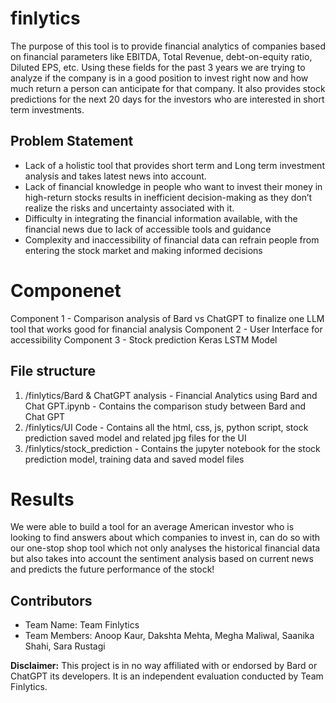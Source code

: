 # finlytics

The purpose of this tool is to provide financial analytics of companies based on financial parameters like EBITDA, Total Revenue, debt-on-equity ratio, Diluted EPS, etc. Using these fields for the past 3 years we are trying to analyze if the company is in a good position to invest right now and how much return a person can anticipate for that company. It also provides stock predictions for the next 20 days for the investors who are interested in short term investments. 

## Problem Statement

- Lack of a holistic tool that provides short term and Long term investment analysis and takes latest news into account.
- Lack of financial knowledge in people who want to invest their money in high-return stocks results in inefficient decision-making as they don’t realize the risks and uncertainty associated with it.
- Difficulty in integrating the financial information available, with the financial news due to lack of accessible tools and guidance
- Complexity and inaccessibility of financial data can refrain people from entering the stock market and making informed decisions
  

# Componenet
Component 1 - Comparison analysis of Bard vs ChatGPT to finalize one LLM tool that works good for financial analysis 
Component 2 - User Interface for accessibility
Component 3 - Stock prediction Keras LSTM Model

## File structure 
1. /finlytics/Bard & ChatGPT analysis
       - Financial Analytics using Bard and Chat GPT.ipynb - Contains the comparison study between Bard and Chat GPT
2. /finlytics/UI Code
        - Contains all the html, css, js, python script, stock prediction saved model and related jpg files for the UI   
3. /finlytics/stock_prediction
        - Contains the jupyter notebook for the stock prediction model, training data and saved model files


# Results 
We were able to build a tool for an average American investor who is looking to find answers about which companies to invest in, can do so with our one-stop shop tool which not only analyses the historical financial data but also takes into account the sentiment analysis based on current news and predicts the future performance of the stock!


## Contributors
- Team Name: Team Finlytics
- Team Members: Anoop Kaur, Dakshta Mehta, Megha Maliwal, Saanika Shahi, Sara Rustagi

**Disclaimer:** This project is in no way affiliated with or endorsed by Bard or ChatGPT its developers. It is an independent evaluation conducted by Team Finlytics.
